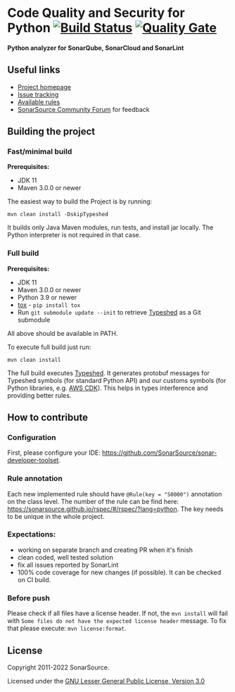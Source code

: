 # Code Quality and Security for Python [![Build Status](https://api.cirrus-ci.com/github/SonarSource/sonar-python.svg?branch=master)](https://cirrus-ci.com/github/SonarSource/sonar-python)  [![Quality Gate](https://next.sonarqube.com/sonarqube/api/project_badges/measure?project=org.sonarsource.python%3Apython&metric=alert_status)](https://next.sonarqube.com/sonarqube/dashboard?id=https://next.sonarqube.com/sonarqube/dashboard?id=org.sonarsource.python%3Apython)
#### Python analyzer for SonarQube, SonarCloud and SonarLint

## Useful links

* [Project homepage](https://www.sonarsource.com/products/codeanalyzers/sonarpython.html)
* [Issue tracking](http://jira.sonarsource.com/browse/SONARPY)
* [Available rules](https://rules.sonarsource.com/python)
* [SonarSource Community Forum](https://community.sonarsource.com) for feedback

## Building the project

### Fast/minimal build

**Prerequisites:**
- JDK 11
- Maven 3.0.0 or newer

The easiest way to build the Project is by running:

`mvn clean install -DskipTypeshed`

It builds only Java Maven modules, run tests, and install jar locally.
The Python interpreter is not required in that case.

### Full build

**Prerequisites:**
- JDK 11
- Maven 3.0.0 or newer
- Python 3.9 or newer
- [tox](https://tox.readthedocs.io/en/latest/) - `pip install tox`
- Run `git submodule update --init` to retrieve [Typeshed](https://github.com/python/typeshed) as a Git submodule

All above should be available in PATH.

To execute full build just run:

`mvn clean install`

The full build executes [Typeshed](https://github.com/python/typeshed). 
It generates protobuf messages for Typeshed symbols (for standard Python API) and our customs symbols 
(for Python libraries, e.g. [AWS CDK](https://docs.aws.amazon.com/cdk/v2/guide/work-with-cdk-python.html)).
This helps in types interference and providing better rules.  

## How to contribute

### Configuration

First, please configure your IDE:
https://github.com/SonarSource/sonar-developer-toolset.

### Rule annotation

Each new implemented rule should have `@Rule(key = "S0000")` annotation on the class level.
The number of the rule can be find here: https://sonarsource.github.io/rspec/#/rspec/?lang=python.
The key needs to be unique in the whole project.

### Expectations:
- working on separate branch and creating PR when it's finish
- clean coded, well tested solution 
- fix all issues reported by SonarLint
- 100% code coverage for new changes (if possible). It can be checked on CI build.

### Before push

Please check if all files have a license header.
If not, the `mvn install` will fail with `Some files do not have the expected license header` message.
To fix that please execute: `mvn license:format`.

## License

Copyright 2011-2022 SonarSource.

Licensed under the [GNU Lesser General Public License, Version 3.0](http://www.gnu.org/licenses/lgpl.txt)

